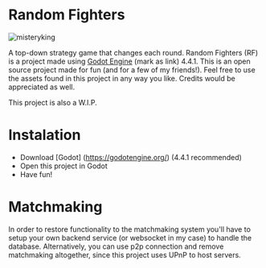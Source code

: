 # Random Fighters
![misteryking](https://github.com/user-attachments/assets/facb1759-6555-45d0-805f-be396f563624)

A top-down strategy game that changes each round.
Random Fighters (RF) is a project made using [Godot Engine](https://godotengine.org/) (mark as link) 4.4.1. This is an open source project made for fun (and for a few of my friends!). Feel free to use the assets found in this project in any way you like. Credits would be appreciated as well.

This project is also a W.I.P.

# Instalation
- Download [Godot] (https://godotengine.org/) (4.4.1 recommended)
- Open this project in Godot
- Have fun!

# Matchmaking
In order to restore functionality to the matchmaking system you'll have to setup your own backend service (or websocket in my case) to handle the database. Alternatively, you can use p2p connection and remove matchmaking altogether, since this project uses UPnP to host servers.
